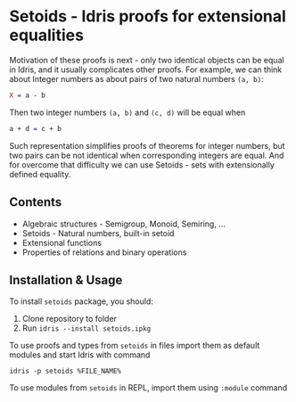 # Setoids - Idris proofs for extensional equalities

Motivation of these proofs is next - only two identical objects can be equal in Idris, and it usually complicates other proofs.
For example, we can think about Integer numbers as about pairs of two natural numbers `(a, b)`:
```idris
X = a - b
```
Then two integer numbers `(a, b)` and `(c, d)` will be equal when
```idris
a + d = c + b
```
Such representation simplifies proofs of theorems for integer numbers, but two pairs can be not identical when corresponding integers are equal.
And for overcome that difficulty we can use Setoids - sets with extensionally defined equality.  

## Contents

- Algebraic structures - Semigroup, Monoid, Semiring, ...
- Setoids - Natural numbers, built-in setoid
- Extensional functions
- Properties of relations and binary operations

## Installation & Usage

To install `setoids` package, you should:

1. Clone repository to folder
2. Run `idris --install setoids.ipkg`

To use proofs and types from `setoids` in files import them as default modules and start Idris with command
```
idris -p setoids %FILE_NAME%
```
To use modules from  `setoids` in REPL, import them using `:module` command
